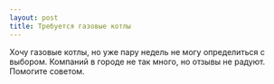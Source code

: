 ```yaml
---
layout: post 
title: Требуется газовые котлы 
--- 
```

Хочу газовые котлы, но уже пару недель не могу определиться с выбором. Компаний в городе не так много, но отзывы не радуют. Помогите советом.